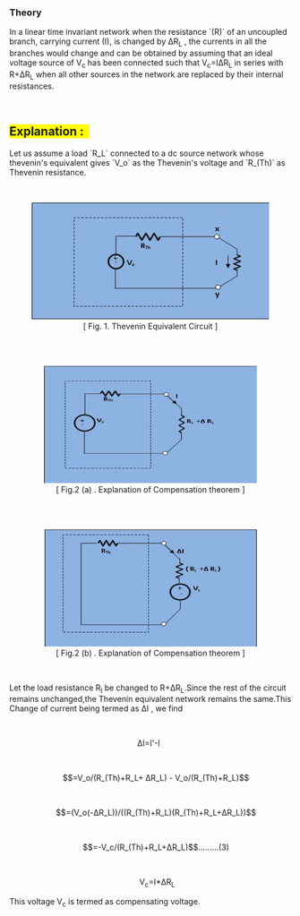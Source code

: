 ### Theory
<p>In a linear time invariant network when the resistance `(R)` of an uncoupled branch, carrying current (I), is changed by &Delta;R<sub>L</sub> , the currents in all the branches would change and can be obtained by assuming that an ideal voltage source of V<sub>c</sub>  has been connected such that V<sub>c</sub>=I&Delta;R<sub>L</sub> in series with R+&Delta;R<sub>L</sub> when all other sources in the network are replaced by their internal resistances. </p>
							<br><h2><span style="background-color: rgb(255, 255, 0);">Explanation :&nbsp;&nbsp;</span></h2>
							<p>Let us assume a load `R_L` connected to a dc source network whose thevenin's equivalent gives `V_o` as the Thevenin's voltage and `R_(Th)` as Thevenin resistance.</p> 
							<br><figure style="text-align:center">
									  <img alt="" src="images/compensation_theory_web.jpg" style="width:500px;height:210px;">
									  <br><figcaption>[ Fig. 1. Thevenin Equivalent Circuit ]</figcaption>
									</figure>
									<br>
									<br><figure style="text-align:center">
									  <img alt="" src="images/compensation_theory2_web.jpg" style="width:380px;height:210px;">
									  <br><figcaption>[ Fig.2 (a) . Explanation of Compensation theorem ]</figcaption>
									</figure>
									<br>
									<br><figure style="text-align:center">
									  <img alt="" src="images/compensation_theory3_web.jpg" style="width:380px;height:210px;">
									  <figcaption>[  Fig.2 (b) . Explanation of Compensation theorem ]</figcaption>
									  </figure>
									<br>
					<p>Let the load resistance R<sub>l</sub> be changed to R+&Delta;R<sub>L</sub>.Since the rest of the circuit remains unchanged,the Thevenin equivalent network remains the same.This Change of current being termed as &Delta;I , we find</p><br>
									<p>&nbsp;&nbsp;&nbsp;&nbsp;&nbsp;&nbsp;&nbsp;&nbsp;&nbsp;&nbsp;&nbsp;&nbsp;&nbsp;&nbsp;&nbsp;&nbsp;&nbsp;&nbsp;&nbsp;&nbsp;&nbsp;&nbsp;&nbsp;&nbsp;&nbsp;&nbsp;&nbsp;&nbsp;&nbsp;&nbsp;&nbsp;&nbsp;&nbsp;&nbsp;&nbsp;&nbsp;&nbsp;&nbsp;&nbsp;&nbsp;&nbsp;&nbsp;&nbsp;&nbsp;&nbsp;&nbsp;&nbsp;&nbsp;&nbsp;&nbsp;&nbsp;&nbsp;&nbsp;&nbsp;&nbsp;&nbsp;&nbsp; &Delta;I=I'-I</p><br>
									<p style="text-align: center;">&nbsp;&nbsp;&nbsp;&nbsp; 
                                    $$=V_o/(R_(Th)+R_L+ &Delta;R_L) - V_o/(R_(Th)+R_L)$$</p><br>
									<p style="text-align: center;">&nbsp;&nbsp;&nbsp;&nbsp;
                                     $$=(V_o(-&Delta;R_L))/((R_(Th)+R_L)(R_(Th)+R_L+&Delta;R_L))$$</p><br>
									<p style="text-align: center;">&nbsp;&nbsp;&nbsp;&nbsp; 
                                    $$=-V_c/(R_(Th)+R_L+&Delta;R_L)$$.........(3)</p><br>
									<p>&nbsp;&nbsp;&nbsp;&nbsp;&nbsp;&nbsp;&nbsp;&nbsp;&nbsp;&nbsp;&nbsp;&nbsp;&nbsp;&nbsp;&nbsp;&nbsp;&nbsp;&nbsp;&nbsp;&nbsp;&nbsp;&nbsp;&nbsp;&nbsp;&nbsp;&nbsp;&nbsp;&nbsp;&nbsp;&nbsp;&nbsp;&nbsp;&nbsp;&nbsp;&nbsp;&nbsp;&nbsp;&nbsp;&nbsp;&nbsp;&nbsp;&nbsp;&nbsp;&nbsp;&nbsp;&nbsp;&nbsp;&nbsp;&nbsp;&nbsp;&nbsp;&nbsp;&nbsp;&nbsp;&nbsp;&nbsp;&nbsp;&nbsp;&nbsp;V<sub>c</sub>=I*&Delta;R<sub>L</sub></p>
						    <p>This voltage V<sub>c</sub> is termed as compensating voltage.</p>
	<br>
							<br>
							<br>
							<br>